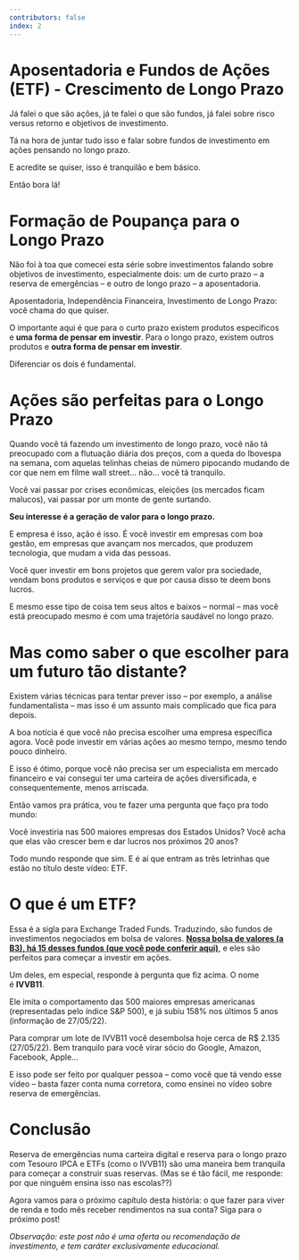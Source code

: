 ```yaml
---
contributors: false
index: 2
---
```

# Aposentadoria e Fundos de Ações (ETF) - Crescimento de Longo Prazo
Já falei o que são ações, já te falei o que são fundos, já falei sobre risco versus retorno e objetivos de investimento.

Tá na hora de juntar tudo isso e falar sobre fundos de investimento em ações pensando no longo prazo.

E acredite se quiser, isso é tranquilão e bem básico.

Então bora lá!

# Formação de Poupança para o Longo Prazo

Não foi à toa que comecei esta série sobre investimentos falando sobre objetivos de investimento, especialmente dois: um de curto prazo – a reserva de emergências – e outro de longo prazo – a aposentadoria.

Aposentadoria, Independência Financeira, Investimento de Longo Prazo: você chama do que quiser.

O importante aqui é que para o curto prazo existem produtos específicos e **uma forma de pensar em investir**. Para o longo prazo, existem outros produtos e **outra forma de pensar em investir**.

Diferenciar os dois é fundamental.

# Ações são perfeitas para o Longo Prazo

Quando você tá fazendo um investimento de longo prazo, você não tá preocupado com a flutuação diária dos preços, com a queda do Ibovespa na semana, com aquelas telinhas cheias de número pipocando mudando de cor que nem em filme wall street… não… você tá tranquilo.

Você vai passar por crises econômicas, eleições (os mercados ficam malucos), vai passar por um monte de gente surtando.

**Seu interesse é a geração de valor para o longo prazo.**

E empresa é isso, ação é isso. É você investir em empresas com boa gestão, em empresas que avançam nos mercados, que produzem tecnologia, que mudam a vida das pessoas. 

Você quer investir em bons projetos que gerem valor pra sociedade, vendam bons produtos e serviços e que por causa disso te deem bons lucros.

E mesmo esse tipo de coisa tem seus altos e baixos – normal – mas você está preocupado mesmo é com uma trajetória saudável no longo prazo.

# Mas como saber o que escolher para um futuro tão distante?

Existem várias técnicas para tentar prever isso – por exemplo, a análise fundamentalista – mas isso é um assunto mais complicado que fica para depois.

A boa notícia é que você não precisa escolher uma empresa específica agora. Você pode investir em várias ações ao mesmo tempo, mesmo tendo pouco dinheiro.

E isso é ótimo, porque você não precisa ser um especialista em mercado financeiro e vai consegui ter uma carteira de ações diversificada, e consequentemente, menos arriscada.

Então vamos pra prática, vou te fazer uma pergunta que faço pra todo mundo:

Você investiria nas 500 maiores empresas dos Estados Unidos? Você acha que elas vão crescer bem e dar lucros nos próximos 20 anos?

Todo mundo responde que sim. E é aí que entram as três letrinhas que estão no título deste vídeo: ETF.

# O que é um ETF?

Essa é a sigla para Exchange Traded Funds. Traduzindo, são fundos de investimentos negociados em bolsa de valores. **[Nossa bolsa de valores (a B3), há 15 desses fundos (que você pode conferir aqui)](http://www.b3.com.br/pt_br/produtos-e-servicos/negociacao/renda-variavel/etf/renda-variavel/etfs-listados/)**, e eles são perfeitos para começar a investir em ações.

Um deles, em especial, responde à pergunta que fiz acima. O nome é **IVVB11**.

Ele imita o comportamento das 500 maiores empresas americanas (representadas pelo índice S&P 500), e já subiu 158% nos últimos 5 anos (informação de 27/05/22).

Para comprar um lote de IVVB11 você desembolsa hoje cerca de R$ 2.135 (27/05/22). Bem tranquilo para você virar sócio do Google, Amazon, Facebook, Apple…

E isso pode ser feito por qualquer pessoa – como você que tá vendo esse vídeo – basta fazer conta numa corretora, como ensinei no vídeo sobre reserva de emergências.

# Conclusão

Reserva de emergências numa carteira digital e reserva para o longo prazo com Tesouro IPCA e ETFs (como o IVVB11) são uma maneira bem tranquila para começar a construir suas reservas. (Mas se é tão fácil, me responde: por que ninguém ensina isso nas escolas??)

Agora vamos para o próximo capítulo desta história: o que fazer para viver de renda e todo mês receber rendimentos na sua conta? Siga para o próximo post!

*Observação: este post não é uma oferta ou recomendação de investimento, e tem caráter exclusivamente educacional.*